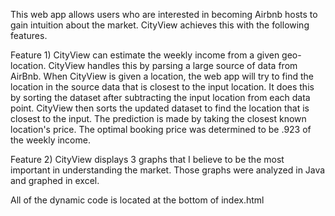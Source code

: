This web app allows users who are interested in becoming Airbnb hosts to gain intuition about the market. CityView achieves this with the following features.

Feature 1) CityView can estimate the weekly income from a given geo-location. CityView handles this by parsing a large source of data from AirBnb. When CityView is given a location, the web app will try to find the location in the source data that is closest to the input location. It does this by sorting the dataset after subtracting the input location from each data point. CityView then sorts the updated dataset to find the location that is closest to the input. The prediction is made by taking the closest known location's price. The optimal booking price was determined to be .923 of the weekly income.

Feature 2) CityView displays 3 graphs that I believe to be the most important in understanding the market. Those graphs were analyzed in Java and graphed in excel.

All of the dynamic code is located at the bottom of index.html
